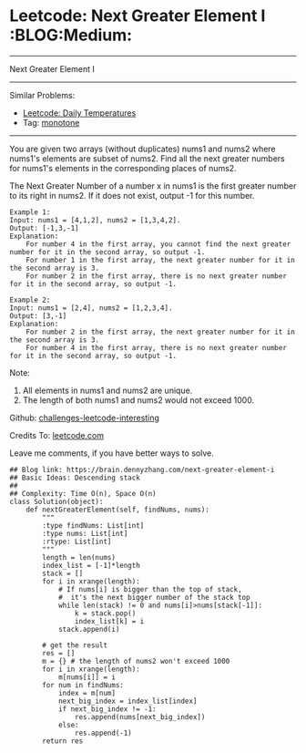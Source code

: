 # Leetcode: Next Greater Element I     :BLOG:Medium:


---

Next Greater Element I  

---

Similar Problems:  
-   [Leetcode: Daily Temperatures](https://brain.dennyzhang.com/daily-temperatures)
-   Tag: [monotone](https://brain.dennyzhang.com/tag/monotone)

---

You are given two arrays (without duplicates) nums1 and nums2 where nums1's elements are subset of nums2. Find all the next greater numbers for nums1's elements in the corresponding places of nums2.  

The Next Greater Number of a number x in nums1 is the first greater number to its right in nums2. If it does not exist, output -1 for this number.  

    Example 1:
    Input: nums1 = [4,1,2], nums2 = [1,3,4,2].
    Output: [-1,3,-1]
    Explanation:
        For number 4 in the first array, you cannot find the next greater number for it in the second array, so output -1.
        For number 1 in the first array, the next greater number for it in the second array is 3.
        For number 2 in the first array, there is no next greater number for it in the second array, so output -1.

    Example 2:
    Input: nums1 = [2,4], nums2 = [1,2,3,4].
    Output: [3,-1]
    Explanation:
        For number 2 in the first array, the next greater number for it in the second array is 3.
        For number 4 in the first array, there is no next greater number for it in the second array, so output -1.

Note:  
1.  All elements in nums1 and nums2 are unique.
2.  The length of both nums1 and nums2 would not exceed 1000.

Github: [challenges-leetcode-interesting](https://github.com/DennyZhang/challenges-leetcode-interesting/tree/master/next-greater-element-i)  

Credits To: [leetcode.com](https://leetcode.com/problems/next-greater-element-i/description/)  

Leave me comments, if you have better ways to solve.  

    ## Blog link: https://brain.dennyzhang.com/next-greater-element-i
    ## Basic Ideas: Descending stack
    ##
    ## Complexity: Time O(n), Space O(n)
    class Solution(object):
        def nextGreaterElement(self, findNums, nums):
            """
            :type findNums: List[int]
            :type nums: List[int]
            :rtype: List[int]
            """
            length = len(nums)
            index_list = [-1]*length
            stack = []
            for i in xrange(length):
                # If nums[i] is bigger than the top of stack, 
                #  it's the next bigger number of the stack top
                while len(stack) != 0 and nums[i]>nums[stack[-1]]:
                    k = stack.pop()
                    index_list[k] = i
                stack.append(i)
    
            # get the result
            res = []
            m = {} # the length of nums2 won't exceed 1000
            for i in xrange(length):
                m[nums[i]] = i
            for num in findNums:
                index = m[num]
                next_big_index = index_list[index]
                if next_big_index != -1:
                    res.append(nums[next_big_index])
                else:
                    res.append(-1)
            return res